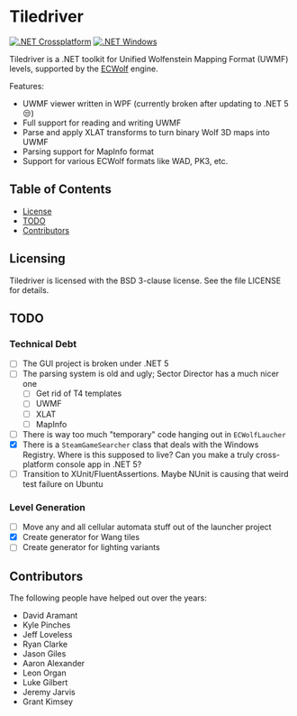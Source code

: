 # Tiledriver

[![.NET Crossplatform](https://github.com/davidaramant/tiledriver/actions/workflows/dotnet-crossplatform.yml/badge.svg)](https://github.com/davidaramant/tiledriver/actions/workflows/dotnet-crossplatform.yml)
[![.NET Windows](https://github.com/davidaramant/tiledriver/actions/workflows/dotnet-windows.yml/badge.svg)](https://github.com/davidaramant/tiledriver/actions/workflows/dotnet-windows.yml)

Tiledriver is a .NET toolkit for Unified Wolfenstein Mapping Format (UWMF) levels, supported by the [ECWolf](http://maniacsvault.net/ecwolf/) engine.

Features:

* UWMF viewer written in WPF (currently broken after updating to .NET 5 😒)
* Full support for reading and writing UWMF
* Parse and apply XLAT transforms to turn binary Wolf 3D maps into UWMF
* Parsing support for MapInfo format
* Support for various ECWolf formats like WAD, PK3, etc.

## Table of Contents

* [License](#licensing)
* [TODO](#todo)
* [Contributors](#contributors)

## Licensing

Tiledriver is licensed with the BSD 3-clause license.  See the file LICENSE for details.

## TODO

### Technical Debt

- [ ] The GUI project is broken under .NET 5
- [ ] The parsing system is old and ugly; Sector Director has a much nicer one
  - [ ] Get rid of T4 templates
  - [ ] UWMF
  - [ ] XLAT
  - [ ] MapInfo
- [ ] There is way too much "temporary" code hanging out in `ECWolfLaucher`
- [X] There is a `SteamGameSearcher` class that deals with the Windows Registry. Where is this supposed to live? Can you make a truly cross-platform console app in .NET 5?
- [ ] Transition to XUnit/FluentAssertions. Maybe NUnit is causing that weird test failure on Ubuntu

### Level Generation

- [ ] Move any and all cellular automata stuff out of the launcher project
- [X] Create generator for Wang tiles
- [ ] Create generator for lighting variants

## Contributors

The following people have helped out over the years:

* David Aramant
* Kyle Pinches
* Jeff Loveless
* Ryan Clarke
* Jason Giles
* Aaron Alexander
* Leon Organ
* Luke Gilbert
* Jeremy Jarvis
* Grant Kimsey
